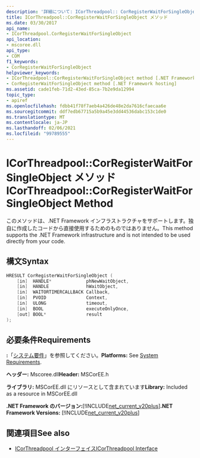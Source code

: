 ```yaml
---
description: '詳細について: ICorThreadpool:: CorRegisterWaitForSingleObject メソッド'
title: ICorThreadpool::CorRegisterWaitForSingleObject メソッド
ms.date: 03/30/2017
api_name:
- ICorThreadpool.CorRegisterWaitForSingleObject
api_location:
- mscoree.dll
api_type:
- COM
f1_keywords:
- CorRegisterWaitForSingleObject
helpviewer_keywords:
- ICorThreadpool::CorRegisterWaitForSingleObject method [.NET Framework hosting]
- CorRegisterWaitForSingleObject method [.NET Framework hosting]
ms.assetid: cade1feb-71d2-43ed-85ca-7b2e9da12994
topic_type:
- apiref
ms.openlocfilehash: fdbb41f78f7aeb4a426de48e2da7616cfaecaa6e
ms.sourcegitcommit: ddf7edb67715a5b9a45e3dd44536dabc153c1de0
ms.translationtype: MT
ms.contentlocale: ja-JP
ms.lasthandoff: 02/06/2021
ms.locfileid: "99789555"
---
```

# <a name="icorthreadpoolcorregisterwaitforsingleobject-method"></a><span data-ttu-id="afea3-103">ICorThreadpool::CorRegisterWaitForSingleObject メソッド</span><span class="sxs-lookup"><span data-stu-id="afea3-103">ICorThreadpool::CorRegisterWaitForSingleObject Method</span></span>

<span data-ttu-id="afea3-104">このメソッドは、.NET Framework インフラストラクチャをサポートします。独自に作成したコードから直接使用するためのものではありません。</span><span class="sxs-lookup"><span data-stu-id="afea3-104">This method supports the .NET Framework infrastructure and is not intended to be used directly from your code.</span></span>  
  
## <a name="syntax"></a><span data-ttu-id="afea3-105">構文</span><span class="sxs-lookup"><span data-stu-id="afea3-105">Syntax</span></span>  
  
```cpp  
HRESULT CorRegisterWaitForSingleObject (  
    [in]  HANDLE*             phNewWaitObject,  
    [in]  HANDLE              hWaitObject,  
    [in]  WAITORTIMERCALLBACK Callback,  
    [in]  PVOID               Context,  
    [in]  ULONG               timeout,  
    [in]  BOOL                executeOnlyOnce,  
    [out] BOOL*               result  
);  
```  
  
## <a name="requirements"></a><span data-ttu-id="afea3-106">必要条件</span><span class="sxs-lookup"><span data-stu-id="afea3-106">Requirements</span></span>  

 <span data-ttu-id="afea3-107">**:**「[システム要件](../../get-started/system-requirements.md)」を参照してください。</span><span class="sxs-lookup"><span data-stu-id="afea3-107">**Platforms:** See [System Requirements](../../get-started/system-requirements.md).</span></span>  
  
 <span data-ttu-id="afea3-108">**ヘッダー:** Mscoree.dll</span><span class="sxs-lookup"><span data-stu-id="afea3-108">**Header:** MSCorEE.h</span></span>  
  
 <span data-ttu-id="afea3-109">**ライブラリ:** MSCorEE.dll にリソースとして含まれています</span><span class="sxs-lookup"><span data-stu-id="afea3-109">**Library:** Included as a resource in MSCorEE.dll</span></span>  
  
 <span data-ttu-id="afea3-110">**.NET Framework のバージョン:**[!INCLUDE[net_current_v20plus](../../../../includes/net-current-v20plus-md.md)]</span><span class="sxs-lookup"><span data-stu-id="afea3-110">**.NET Framework Versions:** [!INCLUDE[net_current_v20plus](../../../../includes/net-current-v20plus-md.md)]</span></span>  
  
## <a name="see-also"></a><span data-ttu-id="afea3-111">関連項目</span><span class="sxs-lookup"><span data-stu-id="afea3-111">See also</span></span>

- [<span data-ttu-id="afea3-112">ICorThreadpool インターフェイス</span><span class="sxs-lookup"><span data-stu-id="afea3-112">ICorThreadpool Interface</span></span>](icorthreadpool-interface.md)
